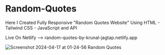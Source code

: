 # Random-Quotes
 Here I Created Fully Responsive "Random Quotes Website" Using HTML - Tailwind CSS - JavaScript and API

Live On Netlify -->  random-quotes-by-krunal-jagtap.netlify.app  



![Screenshot 2024-04-17 at 01-24-56 Random Quotes](https://github.com/Krunal-Jagtap/Random-Quotes/assets/119610485/559193c6-933a-4c1c-afd8-9271e4b87238)

